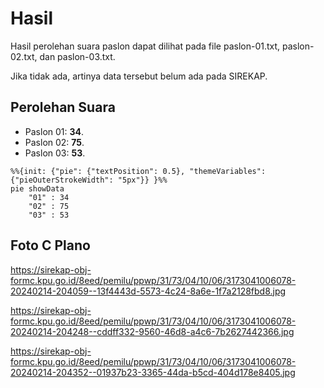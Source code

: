 # Hasil

Hasil perolehan suara paslon dapat dilihat pada file paslon-01.txt, paslon-02.txt, dan paslon-03.txt.

Jika tidak ada, artinya data tersebut belum ada pada SIREKAP.

## Perolehan Suara

 * Paslon 01: **34**.
 * Paslon 02: **75**.
 * Paslon 03: **53**.

```mermaid
%%{init: {"pie": {"textPosition": 0.5}, "themeVariables": {"pieOuterStrokeWidth": "5px"}} }%%
pie showData
    "01" : 34
    "02" : 75
    "03" : 53
```
## Foto C Plano

https://sirekap-obj-formc.kpu.go.id/8eed/pemilu/ppwp/31/73/04/10/06/3173041006078-20240214-204059--13f4443d-5573-4c24-8a6e-1f7a2128fbd8.jpg

https://sirekap-obj-formc.kpu.go.id/8eed/pemilu/ppwp/31/73/04/10/06/3173041006078-20240214-204248--cddff332-9560-46d8-a4c6-7b2627442366.jpg

https://sirekap-obj-formc.kpu.go.id/8eed/pemilu/ppwp/31/73/04/10/06/3173041006078-20240214-204352--01937b23-3365-44da-b5cd-404d178e8405.jpg
